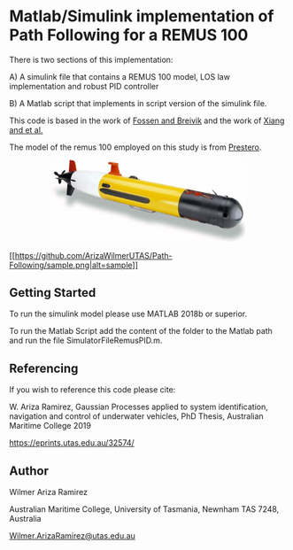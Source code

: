 # Matlab/Simulink implementation of Path Following for a REMUS 100

There is two sections of this implementation:

A) A simulink file that contains a REMUS 100 model, LOS law implementation and robust PID controller

B) A Matlab script that implements in script version of the simulink file.

This code is based in the work of [Fossen and Breivik](http://www.fossen.biz/home/papers/FossenBreivikSkjetneMCMC03.pdf)
and the work of [Xiang and et al.](https://www.sciencedirect.com/science/article/pii/S0305054816302374)

The model of the remus 100 employed on this study is from [Prestero](https://core.ac.uk/download/pdf/4429735.pdf).

<p align="center">
  <img src="remus100.jpg" width="350" title="hover text">
</p>

[[https://github.com/ArizaWilmerUTAS/Path-Following/sample.png|alt=sample]]

## Getting Started

To run the simulink model please use MATLAB 2018b or superior.

To run the Matlab Script add the content of the folder to the Matlab path and run the file SimulatorFileRemusPID.m.



## Referencing

If you wish to reference this code please cite:

W. Ariza Ramirez, Gaussian Processes applied to system identification, navigation and control of underwater vehicles, PhD Thesis, Australian Maritime College 2019

https://eprints.utas.edu.au/32574/

## Author


Wilmer Ariza Ramirez

Australian Maritime College, 
University of Tasmania, Newnham TAS 7248, Australia

Wilmer.ArizaRamirez@utas.edu.au 
